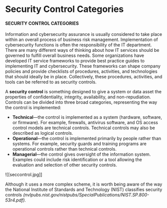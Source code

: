 # Security Control Categories

#### SECURITY CONTROL CATEGORIES

Information and cybersecurity assurance is usually considered to take place within an overall process of business risk management. Implementation of cybersecurity functions is often the responsibility of the IT department. There are many different ways of thinking about how IT services should be governed to fulfill overall business needs. Some organizations have developed IT service frameworks to provide best practice guides to implementing IT and cybersecurity. These frameworks can shape company policies and provide checklists of procedures, activities, and technologies that should ideally be in place. Collectively, these procedures, activities, and tools can be referred to as security controls.

A **security control** is something designed to give a system or data asset the properties of confidentiality, integrity, availability, and non-repudiation. Controls can be divided into three broad categories, representing the way the control is implemented:

-   **Technical**—the control is implemented as a system (hardware, software, or firmware). For example, firewalls, antivirus software, and OS access control models are technical controls. Technical controls may also be described as logical controls.
-   **Operational**—the control is implemented primarily by people rather than systems. For example, security guards and training programs are operational controls rather than technical controls.
-   **Managerial**—the control gives oversight of the information system. Examples could include risk identification or a tool allowing the evaluation and selection of other security controls.

![[seccontrol.jpg]]

Although it uses a more complex scheme, it is worth being aware of the way the National Institute of Standards and Technology (NIST) classifies security controls _(nvlpubs.nist.gov/nistpubs/SpecialPublications/NIST.SP.800-53r4.pdf)._